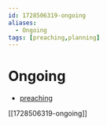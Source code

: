 ```yaml
---
id: 1728506319-ongoing
aliases:
  - Ongoing
tags: [preaching,planning]
---
```


# Ongoing
- [preaching](preaching.md)


[[1728506319-ongoing]]
